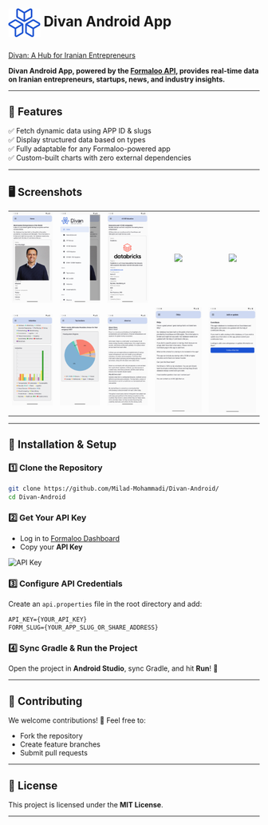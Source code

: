 # <p><img src="static/logo.svg" width="64" align="center"> Divan Android App<p/>

[Divan: A Hub for Iranian Entrepreneurs](https://divan.ac)  

**Divan Android App, powered by the [Formaloo API](https://docs.formaloo.com/), provides real-time data on Iranian entrepreneurs, startups, news, and industry insights.**  

---

## 🚀 Features  
✅ Fetch dynamic data using APP ID & slugs  
✅ Display structured data based on types  
✅ Fully adaptable for any Formaloo-powered app  
✅ Custom-built charts with zero external dependencies  

---

## 🖥️ Screenshots  

<table>
  <tr>
    <td align="center"><img src="static/home.png"></td>
    <td align="center"><img src="static/menu.png"></td>
    <td align="center"><img src="static/startups.png"></td>
    <td align="center"><img src="static/startups.gif"></td>
    <td align="center"><img src="static/news.gif"></td>
  </tr>
  <tr>
    <td align="center"><img src="static/industries.png"></td>
    <td align="center"><img src="static/locations.png"></td>
    <td align="center"><img src="static/about.png"></td>
    <td align="center"><img src="static/FAQs.png"></td>
    <td align="center"><img src="static/update.png"></td>
  </tr>
</table>  

---

## 🔧 Installation & Setup  

### 1️⃣ Clone the Repository  
```bash
git clone https://github.com/Milad-Mohammadi/Divan-Android/
cd Divan-Android
```

### 2️⃣ Get Your API Key  
- Log in to [Formaloo Dashboard](https://dash.formaloo.com/profile#api-credentials)  
- Copy your **API Key**  

![API Key](https://github.com/user-attachments/assets/98de3952-ead9-42bf-a8d7-f884ce78f779)  

### 3️⃣ Configure API Credentials  
Create an `api.properties` file in the root directory and add:  
```properties
API_KEY={YOUR_API_KEY}
FORM_SLUG={YOUR_APP_SLUG_OR_SHARE_ADDRESS}
```

### 4️⃣ Sync Gradle & Run the Project  
Open the project in **Android Studio**, sync Gradle, and hit **Run**! 🚀  

---

## 👥 Contributing  
We welcome contributions! 🎉 Feel free to:  
- Fork the repository  
- Create feature branches  
- Submit pull requests  

---

## 📜 License  
This project is licensed under the **MIT License**.  

---
